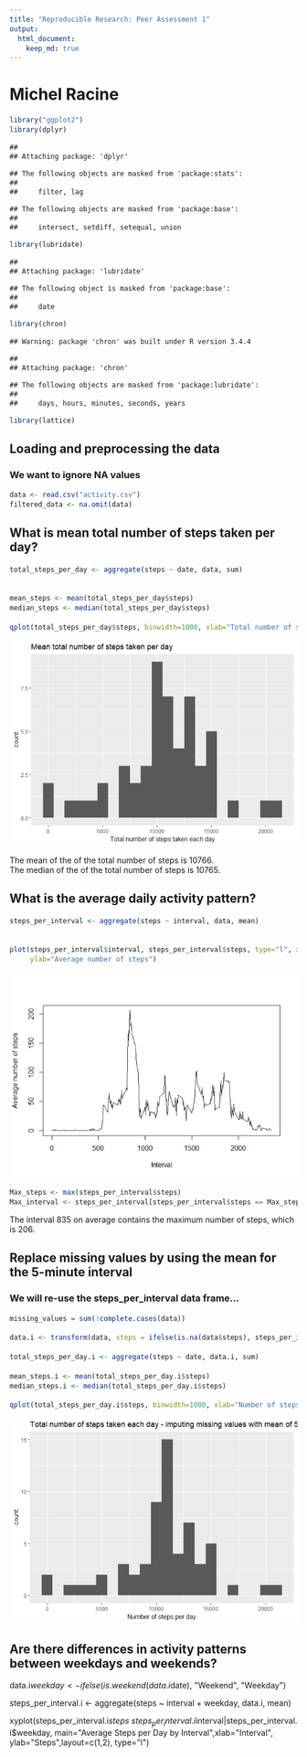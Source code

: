 ```yaml
---
title: "Reproducible Research: Peer Assessment 1"
output: 
  html_document:
    keep_md: true
---
```

# Michel Racine

```r
library("ggplot2")
library(dplyr)
```

```
## 
## Attaching package: 'dplyr'
```

```
## The following objects are masked from 'package:stats':
## 
##     filter, lag
```

```
## The following objects are masked from 'package:base':
## 
##     intersect, setdiff, setequal, union
```

```r
library(lubridate)
```

```
## 
## Attaching package: 'lubridate'
```

```
## The following object is masked from 'package:base':
## 
##     date
```

```r
library(chron)
```

```
## Warning: package 'chron' was built under R version 3.4.4
```

```
## 
## Attaching package: 'chron'
```

```
## The following objects are masked from 'package:lubridate':
## 
##     days, hours, minutes, seconds, years
```

```r
library(lattice)
```

## Loading and preprocessing the data
### We want to ignore NA values

```r
data <- read.csv("activity.csv")
filtered_data <- na.omit(data)
```

## What is mean total number of steps taken per day?

```r
total_steps_per_day <- aggregate(steps ~ date, data, sum)


mean_steps <- mean(total_steps_per_day$steps)
median_steps <- median(total_steps_per_day$steps)

qplot(total_steps_per_day$steps, binwidth=1000, xlab="Total number of steps taken each day", main="Mean total number of steps taken per day")
```

![](Project1_files/figure-html/unnamed-chunk-3-1.png)<!-- -->

The mean of the of the total number of steps is 10766.  
The median of the of the total number of steps is 10765. 


## What is the average daily activity pattern?

```r
steps_per_interval <- aggregate(steps ~ interval, data, mean)


plot(steps_per_interval$interval, steps_per_interval$steps, type="l", xlab="Interval", 
     ylab="Average number of steps")
```

![](Project1_files/figure-html/unnamed-chunk-4-1.png)<!-- -->

```r
Max_steps <- max(steps_per_interval$steps)
Max_interval <- steps_per_interval[steps_per_interval$steps == Max_steps,]$interval
```
The interval  835 on average contains the maximum number of steps, which is  206.

## Replace missing values by using the mean for the 5-minute interval
### We will re-use the steps_per_interval data frame...

```r
missing_values = sum(!complete.cases(data))

data.i <- transform(data, steps = ifelse(is.na(data$steps), steps_per_interval$steps[match(data$interval, steps_per_interval$interval)], data$steps))

total_steps_per_day.i <- aggregate(steps ~ date, data.i, sum)

mean_steps.i <- mean(total_steps_per_day.i$steps)
median_steps.i <- median(total_steps_per_day.i$steps)

qplot(total_steps_per_day.i$steps, binwidth=1000, xlab="Number of steps per day", main="Total number of steps taken each day - imputing missing values with mean of 5-minute intervals")
```

![](Project1_files/figure-html/unnamed-chunk-5-1.png)<!-- -->

## Are there differences in activity patterns between weekdays and weekends?

data.i$weekday <- ifelse(is.weekend(data.i$date), "Weekend", "Weekday")

steps_per_interval.i <- aggregate(steps ~ interval + weekday, data.i, mean)

xyplot(steps_per_interval.i$steps ~ steps_per_interval.i$interval|steps_per_interval.i$weekday, main="Average Steps per Day by Interval",xlab="Interval", ylab="Steps",layout=c(1,2), type="l")


